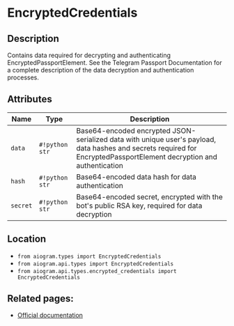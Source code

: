# EncryptedCredentials

## Description

Contains data required for decrypting and authenticating EncryptedPassportElement. See the Telegram Passport Documentation for a complete description of the data decryption and authentication processes.


## Attributes

| Name | Type | Description |
| - | - | - |
| `data` | `#!python str` | Base64-encoded encrypted JSON-serialized data with unique user's payload, data hashes and secrets required for EncryptedPassportElement decryption and authentication |
| `hash` | `#!python str` | Base64-encoded data hash for data authentication |
| `secret` | `#!python str` | Base64-encoded secret, encrypted with the bot's public RSA key, required for data decryption |



## Location

- `from aiogram.types import EncryptedCredentials`
- `from aiogram.api.types import EncryptedCredentials`
- `from aiogram.api.types.encrypted_credentials import EncryptedCredentials`

## Related pages:

- [Official documentation](https://core.telegram.org/bots/api#encryptedcredentials)
